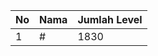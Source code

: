 | No | Nama            | Jumlah Level |
|----|-----------------|--------------|
| 1  | #    |    1830        |
